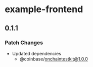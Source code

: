 # example-frontend

## 0.1.1

### Patch Changes

- Updated dependencies
  - @coinbase/onchaintestkit@1.0.0
